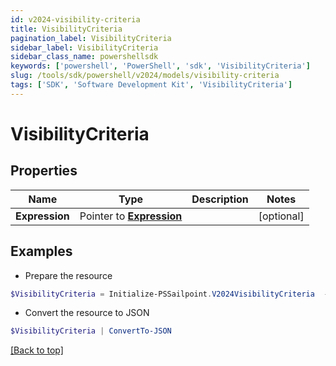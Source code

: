 ```yaml
---
id: v2024-visibility-criteria
title: VisibilityCriteria
pagination_label: VisibilityCriteria
sidebar_label: VisibilityCriteria
sidebar_class_name: powershellsdk
keywords: ['powershell', 'PowerShell', 'sdk', 'VisibilityCriteria'] 
slug: /tools/sdk/powershell/v2024/models/visibility-criteria
tags: ['SDK', 'Software Development Kit', 'VisibilityCriteria']
---
```



# VisibilityCriteria

## Properties

Name | Type | Description | Notes
------------ | ------------- | ------------- | -------------
**Expression** |  Pointer to [**Expression**](expression) |  | [optional] 

## Examples

- Prepare the resource
```powershell
$VisibilityCriteria = Initialize-PSSailpoint.V2024VisibilityCriteria  -Expression null
```

- Convert the resource to JSON
```powershell
$VisibilityCriteria | ConvertTo-JSON
```


[[Back to top]](#) 

